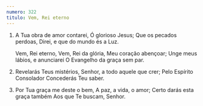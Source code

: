 ```yaml
---
numero: 322
titulo: Vem, Rei eterno
---
```

1. A Tua obra de amor contarei,
   Ó glorioso Jesus;
   Que os pecados perdoas,
   Direi, e que do mundo és a Luz.

   Vem, Rei eterno,
   Vem, Rei da glória,
   Meu coração abençoar;
   Unge meus lábios, e anunciarei
   O Evangelho da graça sem par.

2. Revelarás Teus mistérios,
   Senhor, a todo aquele que crer;
   Pelo Espírito Consolador
   Concederás Teu saber.

3. Por Tua graça me deste o bem,
   A paz, a vida, o amor;
   Certo darás esta graça também
   Aos que Te buscam, Senhor.
